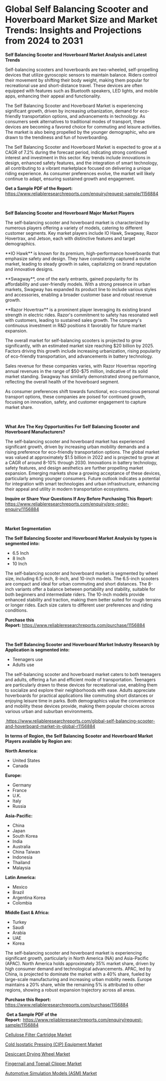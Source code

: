 <p><h1>Global Self Balancing Scooter and Hoverboard Market Size and Market Trends: Insights and Projections from 2024 to 2031</h1></p><p><strong>Self Balancing Scooter and Hoverboard Market Analysis and Latest Trends</strong></p>
<p><p>Self-balancing scooters and hoverboards are two-wheeled, self-propelling devices that utilize gyroscopic sensors to maintain balance. Riders control their movement by shifting their body weight, making them popular for recreational use and short-distance travel. These devices are often equipped with features such as Bluetooth speakers, LED lights, and mobile apps, enhancing their appeal and functionality.</p><p>The Self Balancing Scooter and Hoverboard Market is experiencing significant growth, driven by increasing urbanization, demand for eco-friendly transportation options, and advancements in technology. As consumers seek alternatives to traditional modes of transport, these devices are becoming a favored choice for commuting and leisure activities. The market is also being propelled by the younger demographic, who are drawn to the trendiness and fun of hoverboarding.</p><p>The Self Balancing Scooter and Hoverboard Market is expected to grow at a CAGR of 7.2% during the forecast period, indicating strong continued interest and investment in this sector. Key trends include innovations in design, enhanced safety features, and the integration of smart technology, all contributing to a vibrant marketplace focused on delivering a unique riding experience. As consumer preferences evolve, the market will likely continue to adapt, ensuring sustained growth and engagement.</p></p>
<p><strong>Get a Sample PDF of the Report:&nbsp;</strong> <a href="https://www.reliableresearchreports.com/enquiry/request-sample/1156884?utm_campaign=40&utm_medium=2&utm_source=Github&utm_content=ia&utm_term=05122024&utm_id=self-balancing-scooter-and-hoverboard">https://www.reliableresearchreports.com/enquiry/request-sample/1156884</a></p>
<p>&nbsp;</p>
<p><strong>Self Balancing Scooter and Hoverboard Major Market Players</strong></p>
<p><p>The self-balancing scooter and hoverboard market is characterized by numerous players offering a variety of models, catering to different customer segments. Key market players include IO Hawk, Swagway, Razor Hovertrax, and Jetson, each with distinctive features and target demographics.</p><p>**IO Hawk** is known for its premium, high-performance hoverboards that emphasize safety and design. They have consistently captured a niche market, leading to steady growth in sales, capitalizing on brand reputation and innovative designs.</p><p>**Swagway**, one of the early entrants, gained popularity for its affordability and user-friendly models. With a strong presence in urban markets, Swagway has expanded its product line to include various styles and accessories, enabling a broader customer base and robust revenue growth.</p><p>**Razor Hovertrax** is a prominent player leveraging its existing brand strength in electric rides. Razor's commitment to safety has resonated well with customers, leading to sustained sales growth. The company's continuous investment in R&D positions it favorably for future market expansion.</p><p>The overall market for self-balancing scooters is projected to grow significantly, with an estimated market size reaching $20 billion by 2025. Factors driving this growth include increasing urbanization, rising popularity of eco-friendly transportation, and advancements in battery technology.</p><p>Sales revenue for these companies varies, with Razor Hovertrax reporting annual revenues in the range of $50-$75 million, indicative of its solid market standing. Swagway has similarly demonstrated strong performance, reflecting the overall health of the hoverboard segment.</p><p>As consumer preferences shift towards functional, eco-conscious personal transport options, these companies are poised for continued growth, focusing on innovation, safety, and customer engagement to capture market share.</p></p>
<p>&nbsp;</p>
<p><strong>What Are The Key Opportunities For Self Balancing Scooter and Hoverboard Manufacturers?</strong></p>
<p><p>The self-balancing scooter and hoverboard market has experienced significant growth, driven by increasing urban mobility demands and a rising preference for eco-friendly transportation options. The global market was valued at approximately $1.5 billion in 2022 and is projected to grow at a CAGR of around 8-10% through 2030. Innovations in battery technology, safety features, and design aesthetics are further propelling market expansion. Emerging markets show a growing acceptance of these devices, particularly among younger consumers. Future outlook indicates a potential for integration with smart technologies and urban infrastructure, enhancing their appeal and utility in modern transportation ecosystems.</p></p>
<p><strong>Inquire or Share Your Questions If Any Before Purchasing This Report:</strong> <a href="https://www.reliableresearchreports.com/enquiry/pre-order-enquiry/1156884?utm_campaign=40&utm_medium=2&utm_source=Github&utm_content=ia&utm_term=05122024&utm_id=self-balancing-scooter-and-hoverboard">https://www.reliableresearchreports.com/enquiry/pre-order-enquiry/1156884</a></p>
<p>&nbsp;</p>
<p><strong>Market Segmentation</strong></p>
<p><strong>The Self Balancing Scooter and Hoverboard Market Analysis by types is segmented into:</strong></p>
<p><ul><li>6.5 Inch</li><li>8 Inch</li><li>10 Inch</li></ul></p>
<p><p>The self-balancing scooter and hoverboard market is segmented by wheel size, including 6.5-inch, 8-inch, and 10-inch models. The 6.5-inch scooters are compact and ideal for urban commuting and short distances. The 8-inch variants offer a balance between portability and stability, suitable for both beginners and intermediate riders. The 10-inch models provide enhanced stability and traction, making them better suited for rough terrains or longer rides. Each size caters to different user preferences and riding conditions.</p></p>
<p><strong>Purchase this Report:&nbsp;</strong><a href="https://www.reliableresearchreports.com/purchase/1156884?utm_campaign=40&utm_medium=2&utm_source=Github&utm_content=ia&utm_term=05122024&utm_id=self-balancing-scooter-and-hoverboard">https://www.reliableresearchreports.com/purchase/1156884</a></p>
<p>&nbsp;</p>
<p><strong>The Self Balancing Scooter and Hoverboard Market Industry Research by Application is segmented into:</strong></p>
<p><ul><li>Teenagers use</li><li>Adults use</li></ul></p>
<p><p>The self-balancing scooter and hoverboard market caters to both teenagers and adults, offering a fun and efficient mode of transportation. Teenagers are particularly drawn to these devices for recreational use, enabling them to socialize and explore their neighborhoods with ease. Adults appreciate hoverboards for practical applications like commuting short distances or enjoying leisure time in parks. Both demographics value the convenience and mobility these devices provide, making them popular choices across various urban and suburban environments.</p></p>
<p><a href="https://www.reliableresearchreports.com/global-self-balancing-scooter-and-hoverboard-market-in-global-r1156884?utm_campaign=40&utm_medium=2&utm_source=Github&utm_content=ia&utm_term=05122024&utm_id=self-balancing-scooter-and-hoverboard">&nbsp;https://www.reliableresearchreports.com/global-self-balancing-scooter-and-hoverboard-market-in-global-r1156884</a></p>
<p><strong>In terms of Region, the Self Balancing Scooter and Hoverboard Market Players available by Region are:</strong></p>
<p>
    <p> <strong> North America: </strong>
        <ul>
            <li>United States</li>
            <li>Canada</li>
        </ul>
        </p> 
    <p> <strong> Europe: </strong>
        <ul>
            <li>Germany</li>
            <li>France</li>
            <li>U.K.</li>
            <li>Italy</li>
            <li>Russia</li>
        </ul>
        </p> 
    <p> <strong> Asia-Pacific: </strong>
        <ul>
            <li>China</li>
            <li>Japan</li>
            <li>South Korea</li>
            <li>India</li>
            <li>Australia</li>
            <li>China Taiwan</li>
            <li>Indonesia</li>
            <li>Thailand</li>
            <li>Malaysia</li>
        </ul>
        </p> 
    <p> <strong> Latin America: </strong>
        <ul>
            <li>Mexico</li>
            <li>Brazil</li>
            <li>Argentina Korea</li>
            <li>Colombia</li>
        </ul>
        </p> 
    <p> <strong> Middle East & Africa: </strong>
        <ul>
            <li>Turkey</li>
            <li>Saudi</li>
            <li>Arabia</li>
            <li>UAE</li>
            <li>Korea</li>
        </ul>
    </p>
    </p>
<p><p>The self-balancing scooter and hoverboard market is experiencing significant growth, particularly in North America (NA) and Asia-Pacific (APAC). North America holds approximately 35% market share, driven by high consumer demand and technological advancements. APAC, led by China, is projected to dominate the market with a 40% share, fueled by large-scale manufacturing and increasing urban mobility needs. Europe maintains a 20% share, while the remaining 5% is attributed to other regions, showing a robust expansion trajectory across all areas.</p></p>
<p><strong>Purchase this Report: </strong><a href="https://www.reliableresearchreports.com/purchase/1156884?utm_campaign=40&utm_medium=2&utm_source=Github&utm_content=ia&utm_term=05122024&utm_id=self-balancing-scooter-and-hoverboard">https://www.reliableresearchreports.com/purchase/1156884</a></p>
<p>&nbsp;<strong>Get a Sample PDF of the Report:&nbsp;&nbsp;</strong><a href="https://www.reliableresearchreports.com/enquiry/request-sample/1156884?utm_campaign=40&utm_medium=2&utm_source=Github&utm_content=ia&utm_term=05122024&utm_id=self-balancing-scooter-and-hoverboard">https://www.reliableresearchreports.com/enquiry/request-sample/1156884</a></p>
<p><strong></strong></p>
<p><p><a href="https://www.linkedin.com/pulse/cellulose-filter-cartridge-market-research-report-projected-in31f?utm_campaign=40&utm_medium=2&utm_source=Github&utm_content=ia&utm_term=05122024&utm_id=self-balancing-scooter-and-hoverboard">Cellulose Filter Cartridge Market</a></p><p><a href="https://issuu.com/reportprime-2/docs/cold-isostatic-pressing-cip-equipment-market-size-?utm_campaign=40&utm_medium=2&utm_source=Github&utm_content=ia&utm_term=05122024&utm_id=self-balancing-scooter-and-hoverboard">Cold Isostatic Pressing (CIP) Equipment Market</a></p><p><a href="https://github.com/DixieGrimes/Market-Research-Report-List-1/blob/main/desiccant-drying-wheel-market.md?utm_campaign=40&utm_medium=2&utm_source=Github&utm_content=ia&utm_term=05122024&utm_id=self-balancing-scooter-and-hoverboard">Desiccant Drying Wheel Market</a></p><p><a href="https://github.com/nathandecarvalho/Market-Research-Report-List-5/blob/main/fingernail-and-toenail-clipper-market.md?utm_campaign=40&utm_medium=2&utm_source=Github&utm_content=ia&utm_term=05122024&utm_id=self-balancing-scooter-and-hoverboard">Fingernail and Toenail Clipper Market</a></p><p><a href="https://issuu.com/reportprime-2/docs/automotive-simulation-models-asm-market-size-2030.?utm_campaign=40&utm_medium=2&utm_source=Github&utm_content=ia&utm_term=05122024&utm_id=self-balancing-scooter-and-hoverboard">Automotive Simulation Models (ASM) Market</a></p></p>